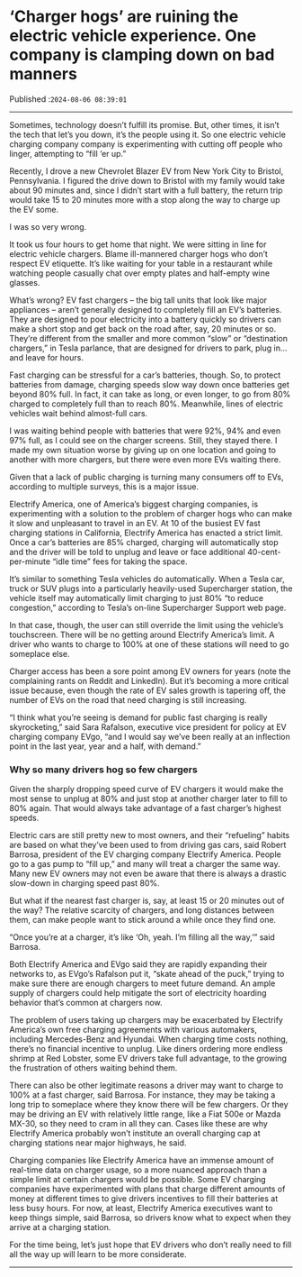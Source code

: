 # ‘Charger hogs’ are ruining the electric vehicle experience. One company is clamping down on bad manners

Published :`2024-08-06 08:39:01`

---

Sometimes, technology doesn’t fulfill its promise. But, other times, it isn’t the tech that let’s you down, it’s the people using it. So one electric vehicle charging company company is experimenting with cutting off people who linger, attempting to “fill ‘er up.”

Recently, I drove a new Chevrolet Blazer EV from New York City to Bristol, Pennsylvania. I figured the drive down to Bristol with my family would take about 90 minutes and, since I didn’t start with a full battery, the return trip would take 15 to 20 minutes more with a stop along the way to charge up the EV some.

I was so very wrong.

It took us four hours to get home that night. We were sitting in line for electric vehicle chargers. Blame ill-mannered charger hogs who don’t respect EV etiquette. It’s like waiting for your table in a restaurant while watching people casually chat over empty plates and half-empty wine glasses.

What’s wrong? EV fast chargers – the big tall units that look like major appliances – aren’t generally designed to completely fill an EV’s batteries. They are designed to pour electricity into a battery quickly so drivers can make a short stop and get back on the road after, say, 20 minutes or so. They’re different from the smaller and more common “slow” or “destination chargers,” in Tesla parlance, that are designed for drivers to park, plug in… and leave for hours.

Fast charging can be stressful for a car’s batteries, though. So, to protect batteries from damage, charging speeds slow way down once batteries get beyond 80% full. In fact, it can take as long, or even longer, to go from 80% charged to completely full than to reach 80%. Meanwhile, lines of electric vehicles wait behind almost-full cars.

I was waiting behind people with batteries that were 92%, 94% and even 97% full, as I could see on the charger screens. Still, they stayed there. I made my own situation worse by giving up on one location and going to another with more chargers, but there were even more EVs waiting there.

Given that a lack of public charging is turning many consumers off to EVs, according to multiple surveys, this is a major issue.

Electrify America, one of America’s biggest charging companies, is experimenting with a solution to the problem of charger hogs who can make it slow and unpleasant to travel in an EV. At 10 of the busiest EV fast charging stations in California, Electrify America has enacted a strict limit. Once a car’s batteries are 85% charged, charging will automatically stop and the driver will be told to unplug and leave or face additional 40-cent-per-minute “idle time” fees for taking the space.

It’s similar to something Tesla vehicles do automatically. When a Tesla car, truck or SUV plugs into a particularly heavily-used Supercharger station, the vehicle itself may automatically limit charging to just 80% “to reduce congestion,” according to Tesla’s on-line Supercharger Support web page.

In that case, though, the user can still override the limit using the vehicle’s touchscreen. There will be no getting around Electrify America’s limit. A driver who wants to charge to 100% at one of these stations will need to go someplace else.

Charger access has been a sore point among EV owners for years (note the complaining rants on Reddit and LinkedIn). But it’s becoming a more critical issue because, even though the rate of EV sales growth is tapering off, the number of EVs on the road that need charging is still increasing.

“I think what you’re seeing is demand for public fast charging is really skyrocketing,” said Sara Rafalson, executive vice president for policy at EV charging company EVgo, “and I would say we’ve been really at an inflection point in the last year, year and a half, with demand.”

### Why so many drivers hog so few chargers

Given the sharply dropping speed curve of EV chargers it would make the most sense to unplug at 80% and just stop at another charger later to fill to 80% again. That would always take advantage of a fast charger’s highest speeds.

Electric cars are still pretty new to most owners, and their “refueling” habits are based on what they’ve been used to from driving gas cars, said Robert Barrosa, president of the EV charging company Electrify America. People go to a gas pump to “fill up,” and many will treat a charger the same way. Many new EV owners may not even be aware that there is always a drastic slow-down in charging speed past 80%.

But what if the nearest fast charger is, say, at least 15 or 20 minutes out of the way? The relative scarcity of chargers, and long distances between them, can make people want to stick around a while once they find one.

“Once you’re at a charger, it’s like ‘Oh, yeah. I’m filling all the way,’” said Barrosa.

Both Electrify America and EVgo said they are rapidly expanding their networks to, as EVgo’s Rafalson put it, “skate ahead of the puck,” trying to make sure there are enough chargers to meet future demand. An ample supply of chargers could help mitigate the sort of electricity hoarding behavior that’s common at chargers now.

The problem of users taking up chargers may be exacerbated by Electrify America’s own free charging agreements with various automakers, including Mercedes-Benz and Hyundai. When charging time costs nothing, there’s no financial incentive to unplug. Like diners ordering more endless shrimp at Red Lobster, some EV drivers take full advantage, to the growing the frustration of others waiting behind them.

There can also be other legitimate reasons a driver may want to charge to 100% at a fast charger, said Barrosa. For instance, they may be taking a long trip to someplace where they know there will be few chargers. Or they may be driving an EV with relatively little range, like a Fiat 500e or Mazda MX-30, so they need to cram in all they can. Cases like these are why Electrify America probably won’t institute an overall charging cap at charging stations near major highways, he said.

Charging companies like Electrify America have an immense amount of real-time data on charger usage, so a more nuanced approach than a simple limit at certain chargers would be possible. Some EV charging companies have experimented with plans that charge different amounts of money at different times to give drivers incentives to fill their batteries at less busy hours. For now, at least, Electrify America executives want to keep things simple, said Barrosa, so drivers know what to expect when they arrive at a charging station.

For the time being, let’s just hope that EV drivers who don’t really need to fill all the way up will learn to be more considerate.

---

